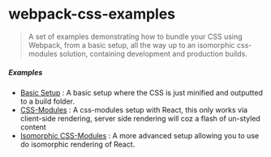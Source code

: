 # webpack-css-examples

> A set of examples demonstrating how to bundle your CSS using Webpack, from a basic setup, all the way up to an isomorphic css-modules solution, containing development and production builds.


##### Examples

* [Basic Setup](https://github.com/OllieJennings/webpack-css-optimizations/tree/master/basic-setup) : A basic setup where the CSS is just minified and outputted to a build folder.
* [CSS-Modules](https://github.com/OllieJennings/webpack-css-optimizations/tree/master/css-modules-client-side) : A css-modules setup with React, this only works via client-side rendering, server side rendering will coz a flash of un-styled content
* [Isomorphic CSS-Modules](https://github.com/OllieJennings/webpack-css-optimizations/tree/master/css-modules-isomorphic) : A more advanced setup allowing you to use do isomorphic rendering of React.

